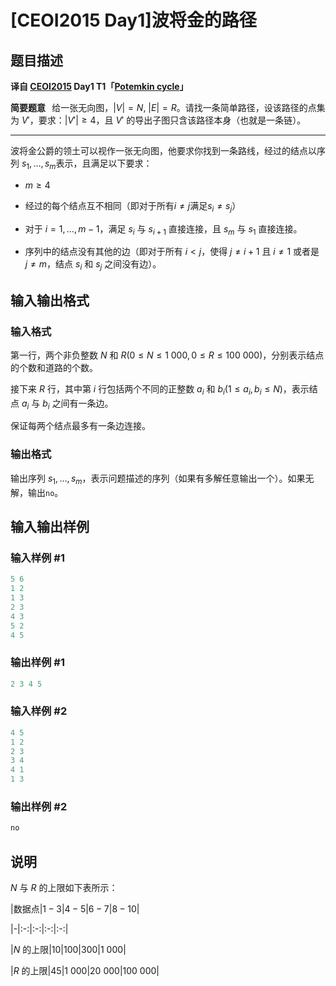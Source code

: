 # [CEOI2015 Day1]波将金的路径 

## 题目描述

**译自 [CEOI2015](https://ceoi2015.fi.muni.cz/tasks.php) Day1 T1「[Potemkin cycle](https://ceoi2015.fi.muni.cz/day1/eng/day1task1-eng.pdf)」**

**简要题意** $\,$ 给一张无向图，$|V|=N,$ $|E|=R$。请找一条简单路径，设该路径的点集为 $V'$，要求：$|V'| \ge 4$，且 $V'$ 的导出子图只含该路径本身（也就是一条链）。

---

波将金公爵的领土可以视作一张无向图，他要求你找到一条路线，经过的结点以序列 $s_1,\dots,s_m$表示，且满足以下要求：

- $m \geq 4$

- 经过的每个结点互不相同（即对于所有$i \neq j$满足$s_i \neq s_j$）

- 对于 $i = 1,\dots,m - 1$，满足 $s_i$ 与 $s_{i + 1}$ 直接连接，且 $s_m$ 与 $s_1$ 直接连接。

- 序列中的结点没有其他的边（即对于所有 $i < j$，使得 $j \neq i + 1$ 且 $i \neq 1$ 或者是 $j \neq m$，结点 $s_i$ 和 $s_j$ 之间没有边）。

## 输入输出格式

### 输入格式

第一行，两个非负整数 $N$ 和 $R(0 \leq N \leq 1\ 000,0 \leq R \leq 100\ 000)$，分别表示结点的个数和道路的个数。

接下来 $R$ 行，其中第 $i$ 行包括两个不同的正整数 $a_i$ 和 $b_i(1 \leq a_i,b_i \leq N)$，表示结点 $a_i$ 与 $b_i$ 之间有一条边。

保证每两个结点最多有一条边连接。

### 输出格式

输出序列 $s_1,\dots,s_m$，表示问题描述的序列（如果有多解任意输出一个）。如果无解，输出`no`。

## 输入输出样例

### 输入样例 #1

```cpp
5 6
1 2
1 3
2 3
4 3
5 2
4 5
```


### 输出样例 #1

```cpp
2 3 4 5
```


### 输入样例 #2

```cpp
4 5
1 2
2 3
3 4
4 1
1 3
```


### 输出样例 #2

```cpp
no
```


## 说明

$N$ 与 $R$ 的上限如下表所示：

|数据点|$1-3$|$4-5$|$6-7$|$8-10$|

|-|:-:|:-:|:-:|:-:|

|$N$ 的上限|$10$|$100$|$300$|$1\ 000$|

|$R$ 的上限|$45$|$1\ 000$|$20\ 000$|$100\ 000$|

